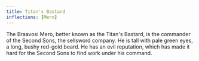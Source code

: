 ```yaml
---
title: Titan's Bastard
inflections: [Mero]
---
```


The Braavosi Mero, better known as the Titan's Bastard, is the commander of the Second Sons, the sellsword company. He is tall with pale green eyes, a long, bushy red-gold beard. He has an evil reputation, which has made it hard for the Second Sons to find work under his command. 


